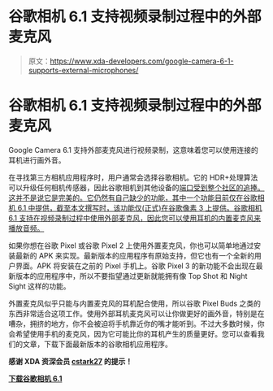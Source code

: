 # 谷歌相机 6.1 支持视频录制过程中的外部麦克风

> 原文：<https://www.xda-developers.com/google-camera-6-1-supports-external-microphones/>

# 谷歌相机 6.1 支持视频录制过程中的外部麦克风

Google Camera 6.1 支持外部麦克风进行视频录制，这意味着您可以使用连接的耳机进行画外音。

在寻找第三方相机应用程序时，用户通常会选择谷歌相机。它的 HDR+处理算法可以升级任何相机传感器，因此谷歌相机到其他设备的[端口受到整个社区的追捧。这并不是说它是完美的。它仍然有自己缺少的功能，其中一个功能目前仅在谷歌相机 6.1 中提供，截至本文撰写时，该功能仅(正式)在谷歌像素 3 上提供。谷歌相机 6.1 支持在视频录制过程中使用外部麦克风，因此您可以使用耳机的内置麦克风来播放音频。](https://www.xda-developers.com/google-camera-port-hub/)

如果你想在谷歌 Pixel 或谷歌 Pixel 2 上使用外置麦克风，你也可以简单地通过安装最新的 APK 来实现。最新版本的应用程序有原始支持，但它也有一个全新的用户界面。APK 将安装在之前的 Pixel 手机上。谷歌 Pixel 3 的新功能不会出现在最新版本的应用程序中，所以不要指望通过更新就能拥有像 Top Shot 和 Night Sight 这样的功能。

外置麦克风似乎只能与内置麦克风的耳机配合使用，所以谷歌 Pixel Buds 之类的东西非常适合这项工作。使用外部耳机麦克风可以让你做更好的画外音，特别是在嘈杂，拥挤的地方，你不会被迫将手机靠近你的嘴才能听到。不过大多数时候，你会希望使用手机的麦克风，因为它可能比你的耳机产生的质量更好。您可以查看我们的文章，下载下面最新版本的谷歌相机应用程序。

**感谢 XDA 资深会员 [cstark27](https://forum.xda-developers.com/member.php?u=2712580) 的提示！**

[**下载谷歌相机 6.1**](https://www.xda-developers.com/google-camera-pixel-3-apk-download/)